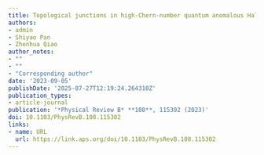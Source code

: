 ```yaml
---
title: Topological junctions in high-Chern-number quantum anomalous Hall systems
authors:
- admin
- Shiyao Pan
- Zhenhua Qiao
author_notes:
- ""
- ""
- "Corresponding author"
date: '2023-09-05'
publishDate: '2025-07-27T12:19:24.264310Z'
publication_types:
- article-journal
publication: '*Physical Review B* **108**, 115302 (2023)'
doi: 10.1103/PhysRevB.108.115302
links:
- name: URL
  url: https://link.aps.org/doi/10.1103/PhysRevB.108.115302
---
```

